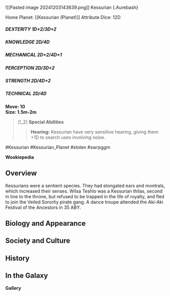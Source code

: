 ![[Pasted image 20241203143639.png]]
 Kessurian {.Aurebash}

Home Planet: [[Kessurian (Planet)]]
Attribute Dice: 12D  
##### DEXTERITY 1D+2/3D+2  
##### KNOWLEDGE 2D/4D  
##### MECHANICAL 2D+2/4D+1  
##### PERCEPTION 2D/3D+2  
##### STRENGTH 2D/4D+2  
##### TECHNICAL 2D/4D
**Move: 10**  
**Size: 1.5m-2m**

> [!_2] 
> **Special Abilities**  
> > **Hearing:** Kessurian have very sensitive hearing, giving them +1D to search uses involving noise.
> 


#Kessurian #Kessurian_Planet
#stolen #swrpggm 

**Wookiepedia**

## Overview

Kessurians were a sentient species. They had elongated ears and montrals, which increased their senses. Wilsa Teshlo was a Kessurian thilas, second in line to the throne, but refused to be trapped in the life of royalty, and fled to join the Veiled Sorority pirate gang. A dance troupe attended the Aki-Aki Festival of the Ancestors in 35 ABY.

## Biology and Appearance



## Society and Culture



## History



## In the Galaxy




**Gallery**

